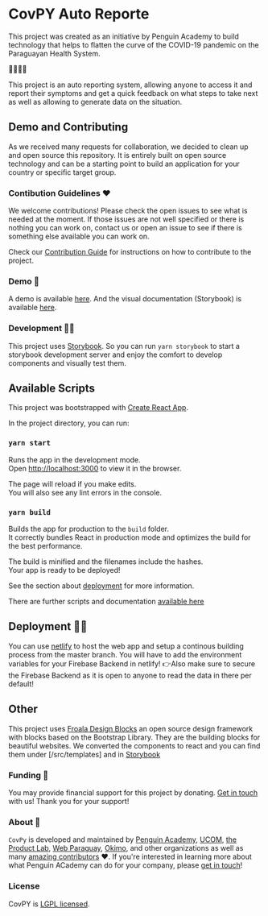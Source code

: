 # CovPY Auto Reporte

This project was created as an initiative by Penguin Academy to build technology that helps to flatten the curve of the COVID-19 pandemic on the Paraguayan Health System.

🐧🇵🇾🦠

This project is an auto reporting system, allowing anyone to access it and report their symptoms and get a quick feedback on what steps to take next as well as allowing to generate data on the situation.

## Demo and Contributing

As we received many requests for collaboration, we decided to clean up and open source this repository. It is entirely built on open source technology and can be a starting point to build an application for your country or specific target group.

### Contibution Guidelines ♥️

We welcome contributions! Please check the open issues to see what is needed at the moment. If those issues are not well specified  or there is nothing you can work on, contact us or open an issue to see if there is something else available you can work on.

Check our [Contribution Guide](./CONTRIBUTING.md) for instructions on how to contribute to the project.

### Demo 👀

A demo is available [here](https://covpy.netlify.com/). And the visual documentation (Storybook) is available [here](https://covpy-book.netlify.com/).

### Development 👩‍💻

This project uses [Storybook](https://storybook.js.org/). So you can run `yarn storybook` to start a storybook development server and enjoy the comfort to develop components and visually test them.

## Available Scripts

This project was bootstrapped with [Create React App](https://github.com/facebook/create-react-app).

In the project directory, you can run:

### `yarn start`

Runs the app in the development mode.<br /> Open [http://localhost:3000](http://localhost:3000) to view it in the browser.

The page will reload if you make edits.<br /> You will also see any lint errors in the console.

### `yarn build`

Builds the app for production to the `build` folder.<br /> It correctly bundles React in production mode and optimizes the build for the best performance.

The build is minified and the filenames include the hashes.<br /> Your app is ready to be deployed!

See the section about [deployment](https://facebook.github.io/create-react-app/docs/deployment) for more information.

There are further scripts and documentation [available here](create-react-app.md)

## Deployment 🦸‍♀️

You can use [netlify](https://netlify.com/) to host the web app and setup a continous building process from the master branch. You will have to add the environment variables for your Firebase Backend in netlify! 👉Also make sure to secure the Firebase Backend as it is open to anyone to read the data in there per default!

## Other

This project uses [Froala Design Blocks](https://github.com/froala/design-blocks) an open source design framework with blocks based on the Bootstrap Library. They are the building blocks for beautiful websites. We converted the components to react and you can find them under [/src/templates] and in [Storybook](https://covpy-book.netlify.com/?path=/story/template--ctas)

### Funding 💸

You may provide financial support for this project by donating. [Get in touch](mailto:hello@penguin.academy) with us! Thank you for your support!

### About 🐧

`CovPy` is developed and maintained by [Penguin Academy](https://penguin.academy), [UCOM](http://www.ucom.edu.py/), [the Product Lab](https://www.theproductlab.co/), [Web Paraguay](https://webparaguay.com/), [Okimo](http://optometry.okimo.co/), and other organizations as well as many [amazing contributors](https://github.com/penguin-academy/covid-19-py/graphs/contributors) ❤️. If you're interested in learning more about what Penguin ACademy can do for your company, please [get in touch](mailto:hello@penguin.academy)!

### License

CovPY is [LGPL licensed](./LICENSE).
